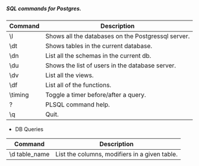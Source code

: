 ##### SQL commands for Postgres.

|Command|Description|
|-|-|
| \l | Shows all the databases on the Postgressql server.|
| \dt | Shows tables in the current database.|
| \dn | List all the schemas in the current db.
| \du | Shows the list of users in the database server.|
| \dv | List all the views.
| \df | List all of the functions.
| \timing | Toggle a timer before/after a query.
| \? | PLSQL command help.
| \q | Quit.



- DB Queries


|Command|Description|
|-|-|
|\d table_name | List the columns, modifiers in a given table.|
